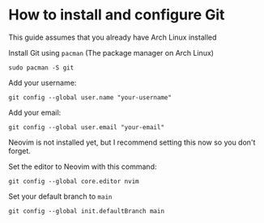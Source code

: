 # How to install and configure Git

This guide assumes that you already have Arch Linux installed

Install Git using `pacman` (The package manager on Arch Linux)
```
sudo pacman -S git
```

Add your username:
```
git config --global user.name "your-username"
```

Add your email:
```
git config --global user.email "your-email"
```

Neovim is not installed yet, 
but I recommend setting this now so you don't forget.

Set the editor to Neovim with this command:
```
git config --global core.editor nvim
```

Set your default branch to `main`
```
git config --global init.defaultBranch main
```
